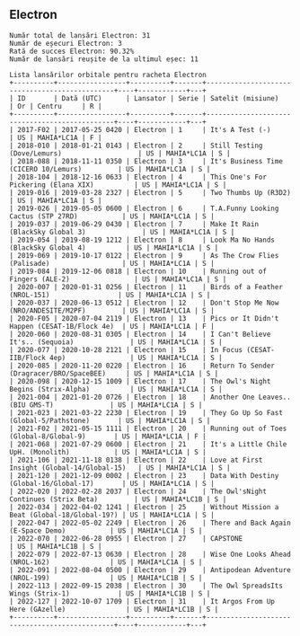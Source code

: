 ## Electron

    Număr total de lansări Electron: 31
    Număr de eșecuri Electron: 3
    Rată de succes Electron: 90.32%
    Număr de lansări reușite de la ultimul eșec: 11
    
    Lista lansărilor orbitale pentru racheta Electron
    +----------+-----------------+----------+-------+-----------------------------------------------+----+------------+---+
    | ID       | Dată (UTC)      | Lansator | Serie | Satelit (misiune)                             | Or | Centru     | R |
    +----------+-----------------+----------+-------+-----------------------------------------------+----+------------+---+
    | 2017-F02 | 2017-05-25 0420 | Electron | 1     | It's A Test (-)                               | US | MAHIA*LC1A | F |
    | 2018-010 | 2018-01-21 0143 | Electron | 2     | Still Testing (Dove/Lemurs)                   | US | MAHIA*LC1A | S |
    | 2018-088 | 2018-11-11 0350 | Electron | 3     | It's Business Time (CICERO 10/Lemurs)         | US | MAHIA*LC1A | S |
    | 2018-104 | 2018-12-16 0633 | Electron | 4     | This One's For Pickering (Elana XIX)          | US | MAHIA*LC1A | S |
    | 2019-016 | 2019-03-28 2327 | Electron | 5     | Two Thumbs Up (R3D2)                          | US | MAHIA*LC1A | S |
    | 2019-026 | 2019-05-05 0600 | Electron | 6     | T.A.Funny Looking Cactus (STP 27RD)           | US | MAHIA*LC1A | S |
    | 2019-037 | 2019-06-29 0430 | Electron | 7     | Make It Rain (BlackSky Global 3)              | US | MAHIA*LC1A | S |
    | 2019-054 | 2019-08-19 1212 | Electron | 8     | Look Ma No Hands (BlackSky Global 4)          | US | MAHIA*LC1A | S |
    | 2019-069 | 2019-10-17 0122 | Electron | 9     | As The Crow Flies (Palisade)                  | US | MAHIA*LC1A | S |
    | 2019-084 | 2019-12-06 0818 | Electron | 10    | Running out of Fingers (ALE-2)                | US | MAHIA*LC1A | S |
    | 2020-007 | 2020-01-31 0256 | Electron | 11    | Birds of a Feather (NROL-151)                 | US | MAHIA*LC1A | S |
    | 2020-037 | 2020-06-13 0512 | Electron | 12    | Don't Stop Me Now (NRO/ANDESITE/M2PF)         | US | MAHIA*LC1A | S |
    | 2020-F05 | 2020-07-04 2119 | Electron | 13    | Pics or It Didn't Happen (CESAT-1B/Flock 4e)  | US | MAHIA*LC1A | F |
    | 2020-060 | 2020-08-31 0305 | Electron | 14    | I Can't Believe It's.. (Sequoia)              | US | MAHIA*LC1A | S |
    | 2020-077 | 2020-10-28 2121 | Electron | 15    | In Focus (CESAT-IIB/Flock 4ep)                | US | MAHIA*LC1A | S |
    | 2020-085 | 2020-11-20 0220 | Electron | 16    | Return To Sender (Dragracer/BRO/SpaceBEE)     | US | MAHIA*LC1A | S |
    | 2020-098 | 2020-12-15 1009 | Electron | 17    | The Owl's Night Begins (Strix-Alpha)          | US | MAHIA*LC1A | S |
    | 2021-004 | 2021-01-20 0726 | Electron | 18    | Another One Leaves.. (BIU GMS-T)              | US | MAHIA*LC1A | S |
    | 2021-023 | 2021-03-22 2230 | Electron | 19    | They Go Up So Fast (Global-5/Pathstone)       | US | MAHIA*LC1A | S |
    | 2021-F02 | 2021-05-15 1111 | Electron | 20    | Running out of Toes (Global-8/Global-9)       | US | MAHIA*LC1A | F |
    | 2021-068 | 2021-07-29 0600 | Electron | 21    | It's a Little Chile UpH. (Monolith)           | US | MAHIA*LC1A | S |
    | 2021-106 | 2021-11-18 0138 | Electron | 22    | Love at First Insight (Global-14/Global-15)   | US | MAHIA*LC1A | S |
    | 2021-120 | 2021-12-09 0002 | Electron | 23    | Data With Destiny (Global-16/Global-17)       | US | MAHIA*LC1A | S |
    | 2022-020 | 2022-02-28 2037 | Electron | 24    | The Owl'sNight Continues (Strix Beta)         | US | MAHIA*LC1B | S |
    | 2022-034 | 2022-04-02 1241 | Electron | 25    | Without Mission a Beat (Global-18/Global-19?) | US | MAHIA*LC1A | S |
    | 2022-047 | 2022-05-02 2249 | Electron | 26    | There and Back Again (E-Space Demo)           | US | MAHIA*LC1A | S |
    | 2022-070 | 2022-06-28 0955 | Electron | 27    | CAPSTONE                                      | US | MAHIA*LC1B | S |
    | 2022-079 | 2022-07-13 0630 | Electron | 28    | Wise One Looks Ahead (NROL-162)               | US | MAHIA*LC1A | S |
    | 2022-091 | 2022-08-04 0500 | Electron | 29    | Antipodean Adventure (NROL-199)               | US | MAHIA*LC1B | S |
    | 2022-113 | 2022-09-15 2038 | Electron | 30    | The Owl SpreadsIts Wings (Strix-1)            | US | MAHIA*LC1B | S |
    | 2022-127 | 2022-10-07 1709 | Electron | 31    | It Argos From Up Here (GAzelle)               | US | MAHIA*LC1B | S |
    +----------+-----------------+----------+-------+-----------------------------------------------+----+------------+---+
    

